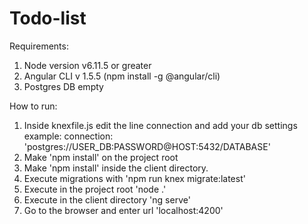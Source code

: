 # Todo-list

Requirements:

1. Node version v6.11.5 or greater
2. Angular CLI v 1.5.5 (npm install -g @angular/cli)
3. Postgres DB empty 

How to run:
1. Inside knexfile.js edit the line connection and add your db settings
    example: connection: 'postgres://USER_DB:PASSWORD@HOST:5432/DATABASE'
2. Make 'npm install' on the project root 
3. Make 'npm install' inside the client directory.
4. Execute migrations with 'npm run knex migrate:latest'
5. Execute in the project root 'node .'
6. Execute in the client directory 'ng serve'
7. Go to the browser and enter url 'localhost:4200'
